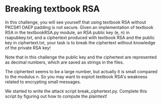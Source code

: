 Breaking textbook RSA
=====================

In this challenge, you will see yourself that using textbook RSA without PKCS#1 OAEP padding is not secure. Given an implementation of textbook RSA in the textbookRSA.py module, an RSA public key (e, n) in rsapubkey.txt, and a ciphertext produced with textbook RSA and the public key in ciphertext.txt, your task is to break the ciphertext without knowledge of the private RSA key!

Note that in this challenge the public key and the ciphertext are represented as decimal numbers, which are saved as strings in the files.

The ciphertext seems to be a large number, but actually it is small compared to the modulus n. So you may want to exploit textbook RSA's weakness related to encrypting small messages.

We started to write the attack script break_ciphertext.py. Complete this script by figuring out how to compute the plaintext!
